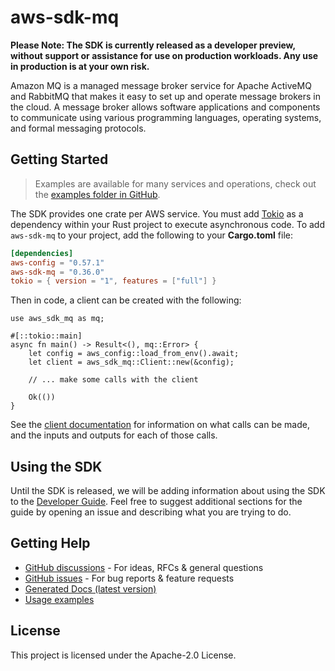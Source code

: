 # aws-sdk-mq

**Please Note: The SDK is currently released as a developer preview, without support or assistance for use
on production workloads. Any use in production is at your own risk.**

Amazon MQ is a managed message broker service for Apache ActiveMQ and RabbitMQ that makes it easy to set up and operate message brokers in the cloud. A message broker allows software applications and components to communicate using various programming languages, operating systems, and formal messaging protocols.

## Getting Started

> Examples are available for many services and operations, check out the
> [examples folder in GitHub](https://github.com/awslabs/aws-sdk-rust/tree/main/examples).

The SDK provides one crate per AWS service. You must add [Tokio](https://crates.io/crates/tokio)
as a dependency within your Rust project to execute asynchronous code. To add `aws-sdk-mq` to
your project, add the following to your **Cargo.toml** file:

```toml
[dependencies]
aws-config = "0.57.1"
aws-sdk-mq = "0.36.0"
tokio = { version = "1", features = ["full"] }
```

Then in code, a client can be created with the following:

```rust,no_run
use aws_sdk_mq as mq;

#[::tokio::main]
async fn main() -> Result<(), mq::Error> {
    let config = aws_config::load_from_env().await;
    let client = aws_sdk_mq::Client::new(&config);

    // ... make some calls with the client

    Ok(())
}
```

See the [client documentation](https://docs.rs/aws-sdk-mq/latest/aws_sdk_mq/client/struct.Client.html)
for information on what calls can be made, and the inputs and outputs for each of those calls.

## Using the SDK

Until the SDK is released, we will be adding information about using the SDK to the
[Developer Guide](https://docs.aws.amazon.com/sdk-for-rust/latest/dg/welcome.html). Feel free to suggest
additional sections for the guide by opening an issue and describing what you are trying to do.

## Getting Help

* [GitHub discussions](https://github.com/awslabs/aws-sdk-rust/discussions) - For ideas, RFCs & general questions
* [GitHub issues](https://github.com/awslabs/aws-sdk-rust/issues/new/choose) - For bug reports & feature requests
* [Generated Docs (latest version)](https://awslabs.github.io/aws-sdk-rust/)
* [Usage examples](https://github.com/awslabs/aws-sdk-rust/tree/main/examples)

## License

This project is licensed under the Apache-2.0 License.

